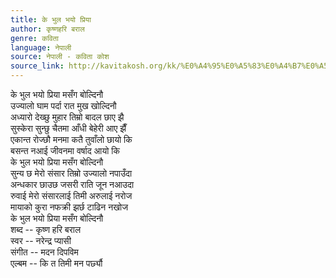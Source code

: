 ```yaml
---
title: के भुल भयो प्रिया
author: कृष्णहरि बराल
genre: कविता
language: नेपाली
source: नेपाली - कविता कोश
source_link: http://kavitakosh.org/kk/%E0%A4%95%E0%A5%83%E0%A4%B7%E0%A5%8D%E0%A4%A3%E0%A4%B9%E0%A4%B0%E0%A4%BF_%E0%A4%AC%E0%A4%B0%E0%A4%BE%E0%A4%B2
---
```


के भुल भयो प्रिया मसँग बोल्दिनौ  
उज्यालो घाम पर्दा रात मुख खोल्दिनौ  
अध्यारो देख्छु मुहार तिम्रो बादल छाए झै  
सुस्केरा सुन्छु चैतमा आँधी बेहेरी आए झैँ  
एकान्त रोज्छौ मनमा कतै तुवाँलो छायो कि  
बसन्त नआई जीवनमा वर्षाद आयो कि  
के भुल भयो प्रिया मसँग बोल्दिनौ  
सुन्य छ मेरो संसार तिम्रो उज्यालो नपाउँदा  
अन्धकार छाउछ जसरी राति जून नआउदा  
रुवाई मेरो संसारलाई तिमी अरुलाई नरोज  
मायाको कुरा नफक्री झर्छ टाढिन नखोज  
के भुल भयो प्रिया मसँग बोल्दिनौ  
शब्द -- कृष्ण हरि बराल  
स्वर -- नरेन्द्र प्यासी  
संगीत -- मदन दिपविम  
एल्बम -- कि त तिमी मन पर्छ्यौ
